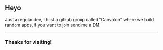 ## Heyo 

Just a regular dev, I host a github group called "Canvaton" where we build random apps, if you want to join send me a DM.

---


### Thanks for visiting!
